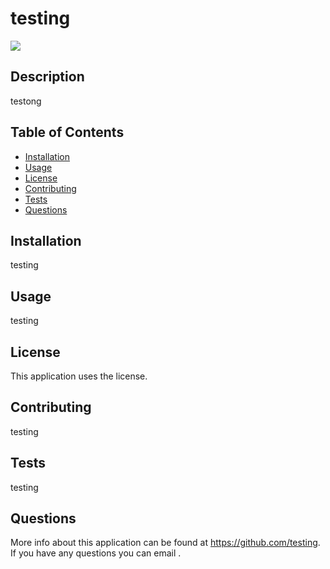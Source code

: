 
# testing


![](https://img.shields.io/badge/-Bootcamp-blue)

## Description
testong

## Table of Contents
* [Installation](#installation)
* [Usage](#usage)
* [License](#license)
* [Contributing](#contributing)
* [Tests](#tests)
* [Questions](#questions)

## Installation
testing

## Usage
testing

## License
This application uses the  license.

## Contributing
testing

## Tests
testing

## Questions
More info about this application can be found at <https://github.com/testing>.     
If you have any questions you can email <testing>.
    